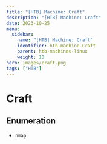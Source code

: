 ```yaml
---
title: "[HTB] Machine: Craft"
description: "[HTB] Machine: Craft"
date: 2023-10-25
menu:
  sidebar:
    name: "[HTB] Machine: Craft"
    identifier: htb-machine-Craft
    parent: htb-machines-linux
    weight: 10
hero: images/craft.png
tags: ["HTB"]
---
```


# Craft
## Enumeration
- `nmap`